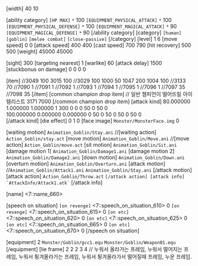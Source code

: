 ﻿[width]  40 10

[ability category] 
`[HP MAX]` `*` 100
`[EQUIPMENT_PHYSICAL_ATTACK]` `*` 100
`[EQUIPMENT_PHYSICAL_DEFENSE]` `*` 100
`[EQUIPMENT_MAGICAL_ATTACK]` `*` 90
`[EQUIPMENT_MAGICAL_DEFENSE]` `*` 90
[/ability category]
[category] 
`[human]`
`[goblin]`
`[melee combat]`
`[close-passive]`
[/category]
[level]  1 6
[move speed]  0 0
[attack speed]  400 400
[cast speed]  700 790
[hit recovery]  500 500
[weight]  45000 45000

[sight]  300
[targeting nearest]  1
[warlike]  60
[attack delay]  1500
[stuckbonus on damage]  0 0 0 0

[item] 
//3049 100
3015 100
//3029 100
1000 50
1047 200
1004 100
//3133 70
//7090 1
//7091 1
//7092 1
//7093 1
//7094 1
//7095 1
//7096 1
//7097 35
//7098 35
[/item]
[common champion drop item]   // 일반 챔피언이 떨어뜨릴 아이템리스트
3171 7000
[/common champion drop item]
[attack kind] 
80.000000	1.000000	1.000000	1 300 0 0 0 50 0 50 0	
100.000000	0.000000	0.000000	0 50 0 50 0 50 0 50 0	
[/attack kind]
[die effect]  0 1 0
[face image]  `Monster/MonsterFace.img` 0

[waiting motion]  `Animation_Goblin/Stay.ani`
//[waiting action]  `Action_Goblin/stay.act`
[move motion]  `Animation_Goblin/Move.ani`
//[move action]	`Action_Goblin/move.act`
[sit motion]  `Animation_Goblin/Sit.ani`
[damage motion 1]  `Animation_Goblin/Damage1.ani`
[damage motion 2]  `Animation_Goblin/Damage2.ani`
[down motion]  `Animation_Goblin/Down.ani`
[overturn motion]  `Animation_Goblin/Overturn.ani`
[attack motion] 
//`Animation_Goblin/Attack1.ani`
`Animation_Goblin/Stay.ani`
[/attack motion]
[attack action]
`Action_Goblin/Throw.act`
``
[/attack action]
[attack info] 
`AttackInfo/Attack1.atk`
``
[/attack info]




[name] <7::name_660>

[speech on situation] 
`[on revenge]` <7::speech_on_situation_610> 0
`[on revenge]` <7::speech_on_situation_615> 0
`[on etc]` <7::speech_on_situation_620> 0
`[on etc]` <7::speech_on_situation_625> 0
`[on etc]` <7::speech_on_situation_665> 0
`[on etc]` <7::speech_on_situation_670> 0
[/speech on situation]


[equipment]
2
`Monster/Goblin/gcc1.equ`
`Monster/Goblin/Weapon01.equ`
[/equipment]
[lie frame] 2 2 2 3 4 // 누워서 올라가는 프레임, 누워서 떨어지는 프레임, 누워서 튕겨올라가는 프레임, 누워서 튕겨올라가서 떨어질때 프레임, 누운 프레임.